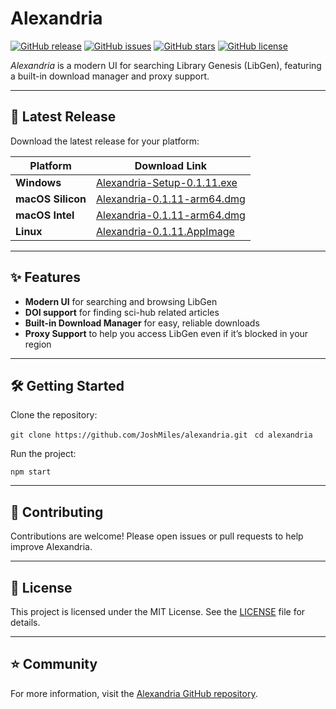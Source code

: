 # Alexandria

[![GitHub release](https://img.shields.io/github/v/release/JoshMiles/alexandria?include_prereleases&style=flat&label=latest%20release)](https://github.com/JoshMiles/alexandria/releases/latest)
[![GitHub issues](https://img.shields.io/github/issues/JoshMiles/alexandria?style=flat)](https://github.com/JoshMiles/alexandria/issues)
[![GitHub stars](https://img.shields.io/github/stars/JoshMiles/alexandria?style=flat)](https://github.com/JoshMiles/alexandria/stargazers)
[![GitHub license](https://img.shields.io/github/license/JoshMiles/alexandria?style=flat)](https://github.com/JoshMiles/alexandria/blob/main/LICENSE)

_Alexandria_ is a modern UI for searching Library Genesis (LibGen), featuring a built-in download manager and proxy support.

---

## 🚀 Latest Release

Download the latest release for your platform:

| Platform | Download Link |
|----------|---------------|
| **Windows** | [Alexandria-Setup-0.1.11.exe](https://github.com/JoshMiles/alexandria/releases/download/v0.1.11/Alexandria-Setup-0.1.11.exe) |
| **macOS Silicon**   | [Alexandria-0.1.11-arm64.dmg](https://github.com/JoshMiles/alexandria/releases/download/v0.1.11/Alexandria-0.1.11-arm64.dmg) |
| **macOS Intel**   | [Alexandria-0.1.11-arm64.dmg](https://github.com/JoshMiles/alexandria/releases/download/v0.1.11/Alexandria-0.1.11.dmg) |
| **Linux**   | [Alexandria-0.1.11.AppImage](https://github.com/JoshMiles/alexandria/releases/download/v0.1.11/Alexandria-0.1.11.AppImage) |
---

## ✨ Features

- **Modern UI** for searching and browsing LibGen
- **DOI support** for finding sci-hub related articles
- **Built-in Download Manager** for easy, reliable downloads
- **Proxy Support** to help you access LibGen even if it’s blocked in your region

---

## 🛠️ Getting Started

Clone the repository:

```git clone https://github.com/JoshMiles/alexandria.git ```
```cd alexandria```

Run the project:

```npm start```


---

## 🤝 Contributing

Contributions are welcome! Please open issues or pull requests to help improve Alexandria.

---

## 📄 License

This project is licensed under the MIT License. See the [LICENSE](https://github.com/JoshMiles/alexandria/blob/main/LICENSE) file for details.

---

## ⭐️ Community

For more information, visit the [Alexandria GitHub repository](https://github.com/JoshMiles/alexandria).
